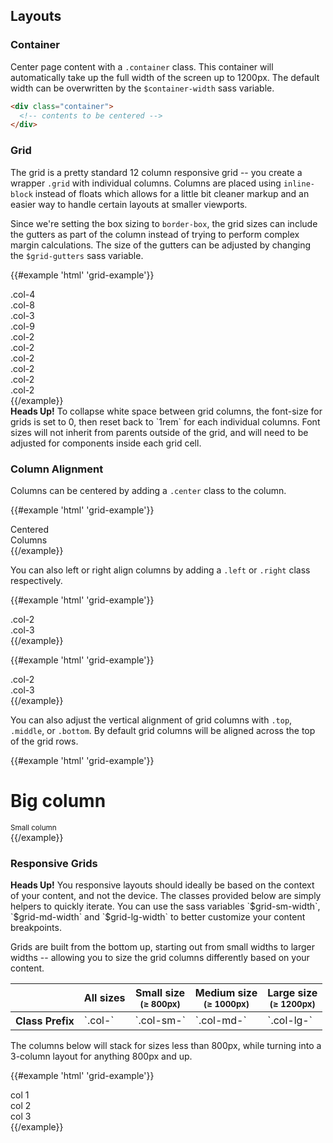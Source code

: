 ## Layouts

### Container

Center page content with a `.container` class. This container will automatically take up the full width of the screen up to 1200px. The default width can be overwritten by the `$container-width` sass variable.

```html
<div class="container">
  <!-- contents to be centered -->
</div>
```

### Grid

The grid is a pretty standard 12 column responsive grid -- you create a wrapper `.grid` with individual columns. Columns are placed using `inline-block` instead of floats which allows for a little bit cleaner markup and an easier way to handle certain layouts at smaller viewports.

Since we're setting the box sizing to `border-box`, the grid sizes can include the gutters as part of the column instead of trying to perform complex margin calculations. The size of the gutters can be adjusted by changing the `$grid-gutters` sass variable.

{{#example 'html' 'grid-example'}}
<div class="grid">
  <div class="col-4">.col-4</div>
  <div class="col-8">.col-8</div>
  <div class="col-3">.col-3</div>
  <div class="col-9">.col-9</div>
  <div class="col-2">.col-2</div>
  <div class="col-2">.col-2</div>
  <div class="col-2">.col-2</div>
  <div class="col-2">.col-2</div>
  <div class="col-2">.col-2</div>
  <div class="col-2">.col-2</div>
</div>
{{/example}}

<div class="alert alert-warning">
  <strong>Heads Up!</strong> To collapse white space between grid columns, the font-size for grids is set to 0, then reset back to `1rem` for each individual columns. Font sizes will not inherit from parents outside of the grid, and will need to be adjusted for components inside each grid cell.
</div>

### Column Alignment

Columns can be centered by adding a `.center` class to the column.

{{#example 'html' 'grid-example'}}
<div class="grid center">
  <div class="col-4">Centered</div>
  <div class="col-4">Columns</div>
</div>
{{/example}}

You can also left or right align columns by adding a `.left` or `.right` class respectively.

{{#example 'html' 'grid-example'}}
<div class="grid right">
  <div class="col-2">.col-2</div>
  <div class="col-3">.col-3</div>
</div>
{{/example}}

{{#example 'html' 'grid-example'}}
<div class="grid left">
  <div class="col-2">.col-2</div>
  <div class="col-3">.col-3</div>
</div>
{{/example}}

You can also adjust the vertical alignment of grid columns with `.top`, `.middle`, or `.bottom`. By default grid columns will be aligned across the top of the grid rows.

{{#example 'html' 'grid-example'}}
<div class="grid middle">
  <div class="col-6"><h1>Big column</h1></div>
  <div class="col-6"><small>Small column</small></div>
</div>
{{/example}}

### Responsive Grids

<div class="alert alert-info">
  <strong>Heads Up!</strong> You responsive layouts should ideally be based on the context of your content, and not the device. The classes provided below are simply helpers to quickly iterate. You can use the sass variables `$grid-sm-width`, `$grid-md-width` and `$grid-lg-width` to better customize your content breakpoints.
</div>

Grids are built from the bottom up, starting out from small widths to larger widths -- allowing you to size the grid columns differently based on your content.

<table class="table table-bordered">
  <thead>
    <tr>
      <th></th>
      <th>All sizes</th>
      <th>Small size <div><small>(≥ 800px)</small></div></th>
      <th>Medium size <div><small>(≥ 1000px)</small></div></th>
      <th>Large size <div><small>(≥ 1200px)</small></div></th>
    </tr>
  </thead>
  <tbody>
    <tr>
      <th>Class Prefix</th>
      <td>`.col-`</td>
      <td>`.col-sm-`</td>
      <td>`.col-md-`</td>
      <td>`.col-lg-`</td>
    </tr>
  </tbody>
</table>

The columns below will stack for sizes less than 800px, while turning into a 3-column layout for anything 800px and up.

{{#example 'html' 'grid-example'}}
<div class="grid">
  <div class="col-12 col-sm-4">col 1</div>
  <div class="col-12 col-sm-4">col 2</div>
  <div class="col-12 col-sm-4">col 3</div>
</div>
{{/example}}